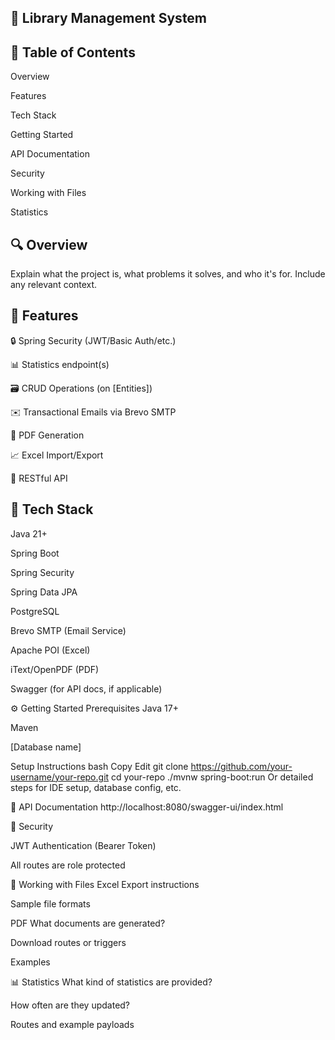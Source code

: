 ## 📘 Library Management System

## 📄 Table of Contents
Overview

Features

Tech Stack

Getting Started

API Documentation

Security

Working with Files

Statistics

##  🔍 Overview
Explain what the project is, what problems it solves, and who it's for. Include any relevant context.

##  🚀 Features

🔒 Spring Security (JWT/Basic Auth/etc.)

📊 Statistics endpoint(s)

🗃 CRUD Operations (on [Entities])

✉️ Transactional Emails via Brevo SMTP

📄 PDF Generation

📈 Excel Import/Export

📡 RESTful API

##  🧰 Tech Stack
Java 21+

Spring Boot

Spring Security

Spring Data JPA

PostgreSQL

Brevo SMTP (Email Service)

Apache POI (Excel)

iText/OpenPDF (PDF)

Swagger (for API docs, if applicable)

⚙️ Getting Started
Prerequisites
Java 17+

Maven

[Database name]

Setup Instructions
bash
Copy
Edit
git clone https://github.com/your-username/your-repo.git
cd your-repo
./mvnw spring-boot:run
Or detailed steps for IDE setup, database config, etc.

📡 API Documentation
http://localhost:8080/swagger-ui/index.html

🔐 Security

JWT Authentication (Bearer Token)

All routes are role protected

📁 Working with Files
Excel
Export instructions

Sample file formats

PDF
What documents are generated?

Download routes or triggers

Examples

📊 Statistics
What kind of statistics are provided?

How often are they updated?

Routes and example payloads




